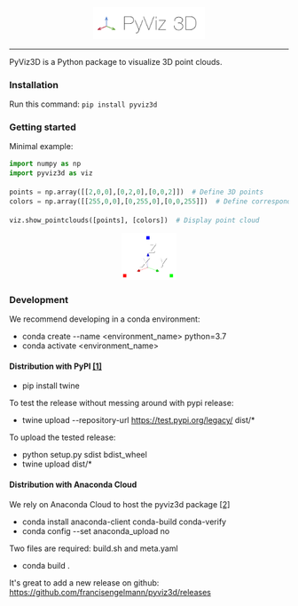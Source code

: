<p align="center"><img width="40%" src="docs/img/pyviz3d-logo.png" /></p>

----
PyViz3D is a Python package to visualize 3D point clouds.

### Installation
Run this command:
```pip install pyviz3d```

### Getting started
Minimal example:
```python
import numpy as np
import pyviz3d as viz

points = np.array([[2,0,0],[0,2,0],[0,0,2]])  # Define 3D points
colors = np.array([[255,0,0],[0,255,0],[0,0,255]])  # Define corresponding colors

viz.show_pointclouds([points], [colors])  # Display point cloud
```

<p align="center"><img width="20%" src="docs/img/minimal_example.png" /></p>

### Development
We recommend developing in a conda environment:
- conda create --name <environment_name> python=3.7
- conda activate <environment_name>

#### Distribution with PyPI [[1]](https://medium.com/@joel.barmettler/how-to-upload-your-python-package-to-pypi-65edc5fe9c56)

- pip install twine

To test the release without messing around with pypi release:
- twine upload --repository-url https://test.pypi.org/legacy/ dist/*

To upload the tested release:
- python setup.py sdist bdist_wheel
- twine upload dist/*

#### Distribution with Anaconda Cloud

We rely on Anaconda Cloud to host the pyviz3d package
[[2]]( https://docs.anaconda.com/anaconda-cloud/user-guide/tasks/work-with-packages/)
- conda install anaconda-client conda-build conda-verify
- conda config --set anaconda_upload no

Two files are required: build.sh and meta.yaml

- conda build .

It's great to add a new release on github: https://github.com/francisengelmann/pyviz3d/releases
